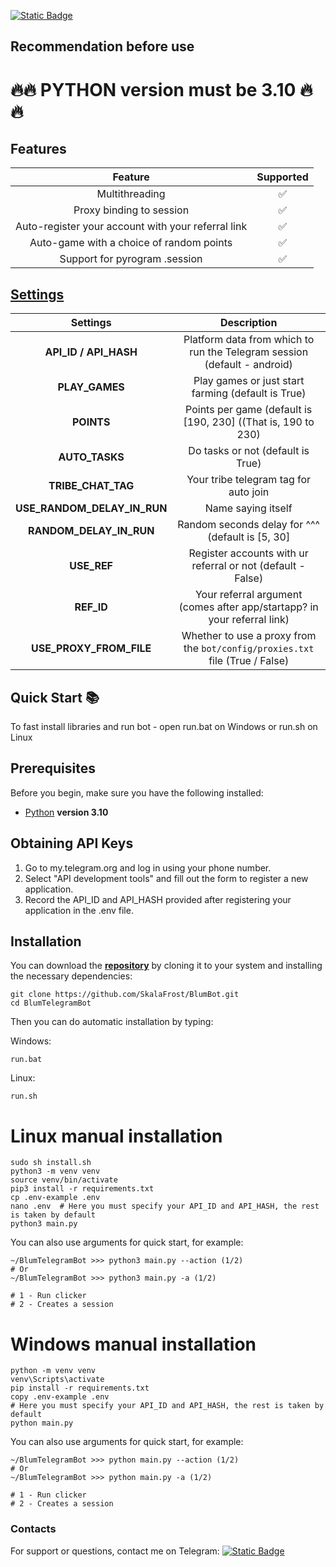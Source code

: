 [![Static Badge](https://img.shields.io/badge/Channel-yes?style=for-the-badge&logo=Telegram&logoColor=white&logoSize=auto&color=blue)](https://t.me/airdropfactorycn)

## Recommendation before use

# 🔥🔥 PYTHON version must be 3.10 🔥🔥


## Features  
|                      Feature                       | Supported |
|:--------------------------------------------------:|:---------:|
|                   Multithreading                   |     :white_check_mark:     |
|              Proxy binding to session              |     ✅     |
| Auto-register your account with your referral link |     ✅     |
|      Auto-game with a choice of random points      |     ✅     |
|           Support for pyrogram .session            |     ✅     |


## [Settings](https://github.com/SkalaFrost/BlumBot/blob/main/.env-example/)
|          Settings           |                                 Description                                  |
|:---------------------------:|:----------------------------------------------------------------------------:|
|    **API_ID / API_HASH**    |   Platform data from which to run the Telegram session (default - android)   |
|       **PLAY_GAMES**        |              Play games or just start farming (default is True)              |
|         **POINTS**          |        Points per game (default is [190, 230] ((That is, 190 to 230)         |
|       **AUTO_TASKS**        |                      Do tasks or not (default is True)                       |
|     **TRIBE_CHAT_TAG**      |                    Your tribe telegram tag for auto join                     |
| **USE_RANDOM_DELAY_IN_RUN** |                              Name saying itself                              |
|   **RANDOM_DELAY_IN_RUN**   |               Random seconds delay for ^^^ (default is [5, 30]               |
|         **USE_REF**         |         Register accounts with ur referral or not (default - False)          |
|         **REF_ID**          |   Your referral argument (comes after app/startapp? in your referral link)   |
|   **USE_PROXY_FROM_FILE**   | Whether to use a proxy from the `bot/config/proxies.txt` file (True / False) |

## Quick Start 📚

To fast install libraries and run bot - open run.bat on Windows or run.sh on Linux

## Prerequisites
Before you begin, make sure you have the following installed:
- [Python](https://www.python.org/downloads/) **version 3.10**

## Obtaining API Keys
1. Go to my.telegram.org and log in using your phone number.
2. Select "API development tools" and fill out the form to register a new application.
3. Record the API_ID and API_HASH provided after registering your application in the .env file.

## Installation
You can download the [**repository**](https://github.com/SkalaFrost/BlumBot) by cloning it to your system and installing the necessary dependencies:
```shell
git clone https://github.com/SkalaFrost/BlumBot.git
cd BlumTelegramBot
```

Then you can do automatic installation by typing:

Windows:
```shell
run.bat
```

Linux:
```shell
run.sh
```

# Linux manual installation
```shell
sudo sh install.sh
python3 -m venv venv
source venv/bin/activate
pip3 install -r requirements.txt
cp .env-example .env
nano .env  # Here you must specify your API_ID and API_HASH, the rest is taken by default
python3 main.py
```

You can also use arguments for quick start, for example:
```shell
~/BlumTelegramBot >>> python3 main.py --action (1/2)
# Or
~/BlumTelegramBot >>> python3 main.py -a (1/2)

# 1 - Run clicker
# 2 - Creates a session
```

# Windows manual installation
```shell
python -m venv venv
venv\Scripts\activate
pip install -r requirements.txt
copy .env-example .env
# Here you must specify your API_ID and API_HASH, the rest is taken by default
python main.py
```

You can also use arguments for quick start, for example:
```shell
~/BlumTelegramBot >>> python main.py --action (1/2)
# Or
~/BlumTelegramBot >>> python main.py -a (1/2)

# 1 - Run clicker
# 2 - Creates a session
```




### Contacts

For support or questions, contact me on Telegram: 
[![Static Badge](https://img.shields.io/badge/telegram-bot_author-link?style=for-the-badge&logo=telegram&logoColor=white&logoSize=auto&color=blue)](https://t.me/unknxwnplxya)
